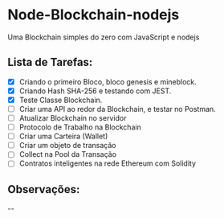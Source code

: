 ﻿# Node-Blockchain-nodejs
 
Uma Blockchain simples do zero com JavaScript e nodejs

## Lista de Tarefas:

- [x] Criando o primeiro Bloco, bloco genesis e mineblock. 
- [x] Criando Hash SHA-256 e testando com JEST. 
- [x] Teste Classe Blockchain. 
- [ ] Criar uma API ao redor da Blockchain, e testar no Postman.
- [ ] Atualizar Blockchain no servidor
- [ ] Protocolo de Trabalho na Blockchain
- [ ] Criar uma Carteira (Wallet)
- [ ] Criar um objeto de transação
- [ ] Collect na Pool da Transação 
- [ ] Contratos inteligentes na rede Ethereum com Solidity

## Observações:
--








